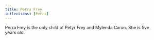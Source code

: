 ```yaml
---
title: Perra Frey
inflections: [Perra]
---
```


Perra Frey is the only child of Petyr Frey and Mylenda Caron. She is five years old.


